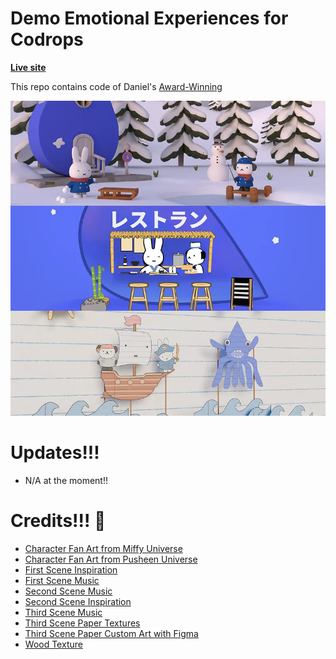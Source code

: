 # Demo Emotional Experiences for Codrops

**[Live site](https://daniels-architects.com/)**

This repo contains code of Daniel's [Award-Winning](https://www.cssdesignawards.com/sites/daniels-architects/47206/)

![Page screenshot](public/media/og-image.webp?raw=true "Page screenshot")

# Updates!!!

- N/A at the moment!!

# Credits!!! 💖

- [Character Fan Art from Miffy Universe](https://www.miffy.com/)
- [Character Fan Art from Pusheen Universe](https://pusheen.com/)
- [First Scene Inspiration](https://www.artstation.com/artwork/vbZaaE)
- [First Scene Music](https://www.youtube.com/watch?v=RmUWWVZw28E)
- [Second Scene Music](https://www.youtube.com/watch?v=EYGGd2NKwtI)
- [Second Scene Inspiration](https://sketchfab.com/3d-models/frog-tamagotchi-189255a48e2b40a1b425877c673cd6a2)
- [Third Scene Music](https://www.youtube.com/watch?v=BuYf0taXoNw)
- [Third Scene Paper Textures](https://superhivemarket.com/products/crafty-asset-pack)
- [Third Scene Paper Custom Art with Figma](https://www.figma.com/design/ySFyeZczRCxJLLOfqj2dWt/Demo-Emotional-Experiences-for-Codrops?node-id=0-1&t=e2r55U1RYTDiKmIi-1)
- [Wood Texture](https://www.artstation.com/marketplace/p/Nw8nd/blender-smart-material-wood)
